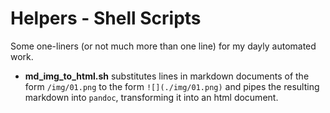 # Helpers - Shell Scripts

Some one-liners (or not much more than one line) for my dayly automated work.

- **md_img_to_html.sh** substitutes lines in markdown documents of the form `/img/01.png` to the form `![](./img/01.png)` and pipes the resulting markdown into `pandoc`, transforming it into an html document.
